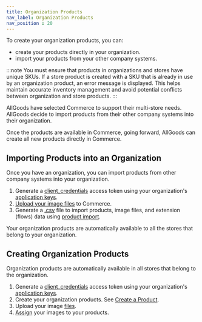 ```yaml
---
title: Organization Products
nav_label: Organization Products 
nav_position : 20
---
```


To create your organization products, you can:

- create your products directly in your organization. 
- import your products from your other company systems.

:::note
You must ensure that products in organizations and stores have unique SKUs. If a store product is created with a SKU that is already in use by an organization product, an error message is displayed. This helps maintain accurate inventory management and avoid potential conflicts between organization and store products.
:::

AllGoods have selected Commerce to support their multi-store needs. AllGoods decide to import products from their other company systems into their organization.

Once the products are available in Commerce, going forward, AllGoods can create all new products directly in Commerce.

## Importing Products into an Organization

Once you have an organization, you can import products from other company systems into your organization.

1. Generate a [client_credentials](/docs/authentication/Tokens/client-credential-token) access token using your organization's [application keys](/docs/authentication/application-keys/application-keys-overview).
1. [Upload your image files](/docs/api/pxm/files/create-a-file) to Commerce.
1. Generate a [.csv](/docs/api/pxm/products/product-import-bulk-update#characteristics-of-csv-import-files) file to import products, image files, and extension (flows) data using [product import](/docs/api/pxm/products/product-image-relationships).

Your organization products are automatically available to all the stores that belong to your organization.

## Creating Organization Products

Organization products are automatically available in all stores that belong to the organization.

1. Generate a [client_credentials](/docs/authentication/Tokens/client-credential-token) access token using your organization's [application keys](/docs/authentication/application-keys/application-keys-overview).
1. Create your organization products. See [Create a Product](/docs/api/pxm/products/create-product).
1. Upload your image [files](/docs/api/pxm/files/create-a-file). 
1. [Assign](/docs/api/pxm/products/create-product-main-image-relationships) your images to your products.

